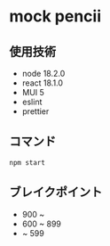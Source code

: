 # mock pencii

## 使用技術

- node 18.2.0
- react 18.1.0
- MUI 5
- eslint
- prettier

## コマンド

```
npm start
```

## ブレイクポイント

- 900 ~
- 600 ~ 899
- ~ 599
